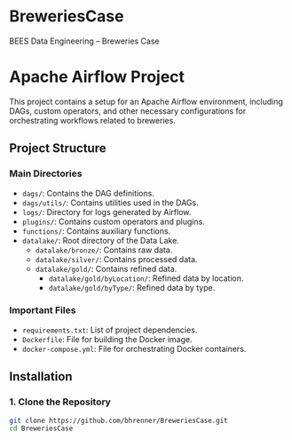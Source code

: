 # BreweriesCase
BEES Data Engineering – Breweries Case 

# Apache Airflow Project

This project contains a setup for an Apache Airflow environment, including DAGs, custom operators, and other necessary configurations for orchestrating workflows related to breweries.

## Project Structure

### Main Directories

- `dags/`: Contains the DAG definitions.
- `dags/utils/`: Contains utilities used in the DAGs.
- `logs/`: Directory for logs generated by Airflow.
- `plugins/`: Contains custom operators and plugins.
- `functions/`: Contains auxiliary functions.
- `datalake/`: Root directory of the Data Lake.
  - `datalake/bronze/`: Contains raw data.
  - `datalake/silver/`: Contains processed data.
  - `datalake/gold/`: Contains refined data.
    - `datalake/gold/byLocation/`: Refined data by location.
    - `datalake/gold/byType/`: Refined data by type.

### Important Files

- `requirements.txt`: List of project dependencies.
- `Dockerfile`: File for building the Docker image.
- `docker-compose.yml`: File for orchestrating Docker containers.

## Installation

### 1. Clone the Repository

```bash
git clone https://github.com/bhrenner/BreweriesCase.git
cd BreweriesCase

